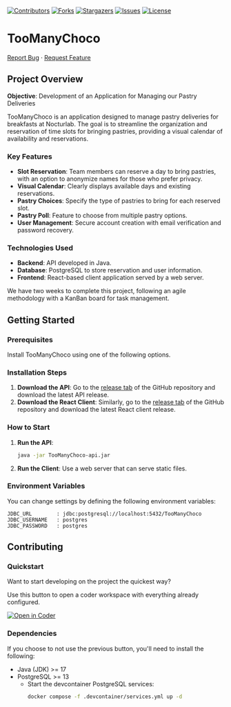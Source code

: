 <div id="top"></div>

[![Contributors][contributors-shield]][contributors-url]
[![Forks][forks-shield]][forks-url]
[![Stargazers][stars-shield]][stars-url]
[![Issues][issues-shield]][issues-url]
[![License][license-shield]][license-url]

# TooManyChoco

[Report Bug](https://github.com/shiipou/simplon-2024-brief-06-TooManyChoco/issues)
·
[Request Feature](https://github.com/shiipou/simplon-2024-brief-06-TooManyChoco/issues)

## Project Overview

**Objective**: Development of an Application for Managing our Pastry Deliveries

TooManyChoco is an application designed to manage pastry deliveries for breakfasts at Nocturlab. The goal is to streamline the organization and reservation of time slots for bringing pastries, providing a visual calendar of availability and reservations.

### Key Features

- **Slot Reservation**: Team members can reserve a day to bring pastries, with an option to anonymize names for those who prefer privacy.
- **Visual Calendar**: Clearly displays available days and existing reservations.
- **Pastry Choices**: Specify the type of pastries to bring for each reserved slot.
- **Pastry Poll**: Feature to choose from multiple pastry options.
- **User Management**: Secure account creation with email verification and password recovery.

### Technologies Used

- **Backend**: API developed in Java.
- **Database**: PostgreSQL to store reservation and user information.
- **Frontend**: React-based client application served by a web server.

We have two weeks to complete this project, following an agile methodology with a KanBan board for task management.

## Getting Started

### Prerequisites

Install TooManyChoco using one of the following options.

### Installation Steps

1. **Download the API**: Go to the [release tab](https://github.com/shiipou/simplon-2024-brief-06-TooManyChoco/releases) of the GitHub repository and download the latest API release.
2. **Download the React Client**: Similarly, go to the [release tab](https://github.com/shiipou/simplon-2024-brief-06-TooManyChoco/releases) of the GitHub repository and download the latest React client release.

### How to Start

1. **Run the API**: 
   ```sh
   java -jar TooManyChoco-api.jar
   ```

2. **Run the Client**: Use a web server that can serve static files.

### Environment Variables

You can change settings by defining the following environment variables:

```
JDBC_URL        : jdbc:postgresql://localhost:5432/TooManyChoco
JDBC_USERNAME   : postgres
JDBC_PASSWORD   : postgres
```

## Contributing

### Quickstart

Want to start developing on the project the quickest way? 

Use this button to open a coder workspace with everything already configured.

[![Open in Coder](https://code.nocturlab.fr/open-in-coder.svg)](https://code.nocturlab.fr/templates/dev-container/workspace?mode=manual&param.repo=custom&param.custom_repo=https%3A%2F%2Fgithub.com%2Fshiipou%2Fsimplon-2024-brief-06-TooManyChoco&param.devcontainer_dir=.devcontainer&param.cpu=2&param.memory=4&param.home_disk_size=10)

### Dependencies

If you choose to not use the previous button, you'll need to install the following:

- Java (JDK) >= 17
- PostgreSQL >= 13
    - Start the devcontainer PostgreSQL services: 
      ```sh
      docker compose -f .devcontainer/services.yml up -d
      ```

<!-- MARKDOWN LINKS & IMAGES -->
<!-- https://www.markdownguide.org/basic-syntax/#reference-style-links -->
[contributors-shield]: https://img.shields.io/github/contributors/shiipou/simplon-2024-brief-06-TooManyChoco.svg?style=for-the-badge
[contributors-url]: https://github.com/shiipou/simplon-2024-brief-06-TooManyChoco/graphs/contributors
[forks-shield]: https://img.shields.io/github/forks/shiipou/simplon-2024-brief-06-TooManyChoco.svg?style=for-the-badge
[forks-url]: https://github.com/shiipou/simplon-2024-brief-06-TooManyChoco/network/members
[stars-shield]: https://img.shields.io/github/stars/shiipou/simplon-2024-brief-06-TooManyChoco.svg?style=for-the-badge
[stars-url]: https://github.com/shiipou/simplon-2024-brief-06-TooManyChoco/stargazers
[issues-shield]: https://img.shields.io/github/issues/shiipou/simplon-2024-brief-06-TooManyChoco.svg?style=for-the-badge
[issues-url]: https://github.com/shiipou/simplon-2024-brief-06-TooManyChoco/issues
[license-shield]: https://img.shields.io/github/license/shiipou/simplon-2024-brief-06-TooManyChoco.svg?style=for-the-badge
[license-url]: https://github.com/shiipou/simplon-2024-brief-06-TooManyChoco/blob/master/LICENSE.txt

